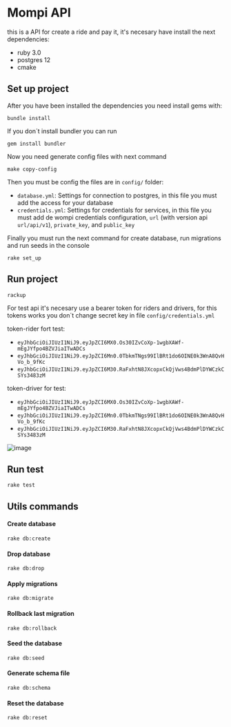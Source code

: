 # Mompi API
this is a API for create a ride and pay it, it's necesary have install the next dependencies:

- ruby 3.0
- postgres 12
- cmake

## Set up project

After you have been installed the dependencies you need install gems with:
```
bundle install 
```

If you don´t install bundler you can run
```
gem install bundler 
```

Now you need generate config files with next command

```
make copy-config 
```
Then you must be config the files are in `config/` folder:

- `database.yml`: Settings for connection to postgres, in this file you must add the access for your database
- `credentials.yml`: Settings for credentials for services, in this file you must add de wompi credentials configuration, `url` (with version api `url/api/v1`), `private_key`, and `public_key`

Finally you must run the next command for create database, run migrations and run seeds in the console 

```
rake set_up 
```
## Run project
```
rackup
```
For test api it's necesary use a bearer token for riders and drivers, for this tokens works you don´t
change secret key in file `config/credentials.yml`

token-rider fort test:
- `eyJhbGciOiJIUzI1NiJ9.eyJpZCI6MX0.Os30IZvCoXp-1wgbXAWf-mEgJYfpo4BZVJiaITwADCs`
- `eyJhbGciOiJIUzI1NiJ9.eyJpZCI6Mn0.0TbkmTNgs99IlBRt1do6OINE0k3WnA8QvHVo_b_9fKc`
- `eyJhbGciOiJIUzI1NiJ9.eyJpZCI6M30.RaFxhtN8JXcopxCkQjVws4BdmPlDYWCzkCSYs3483zM`

token-driver for test:
- `eyJhbGciOiJIUzI1NiJ9.eyJpZCI6MX0.Os30IZvCoXp-1wgbXAWf-mEgJYfpo4BZVJiaITwADCs`
- `eyJhbGciOiJIUzI1NiJ9.eyJpZCI6Mn0.0TbkmTNgs99IlBRt1do6OINE0k3WnA8QvHVo_b_9fKc`
- `eyJhbGciOiJIUzI1NiJ9.eyJpZCI6M30.RaFxhtN8JXcopxCkQjVws4BdmPlDYWCzkCSYs3483zM`

![image](https://user-images.githubusercontent.com/64051193/207062651-a7799d05-643d-4617-832e-58ae984847e8.png)

## Run test
```
rake test
```
## Utils commands
#### Create database
```
rake db:create
```
#### Drop database
```
rake db:drop
```
#### Apply migrations
```
rake db:migrate
```
#### Rollback last migration
```
rake db:rollback
```
#### Seed the database
```
rake db:seed
```
#### Generate schema file
```
rake db:schema
```
#### Reset the database
```
rake db:reset
```
